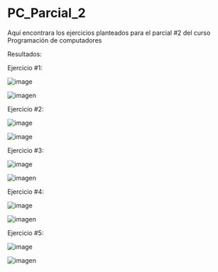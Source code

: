 # PC_Parcial_2
Aquí encontrara los ejercicios planteados para el parcial #2 del curso Programación de computadores

Resultados:

Ejercicio #1:

![image](https://github.com/user-attachments/assets/669b0046-13f1-41f2-a9ce-9bedd9e25436)

![imagen](https://github.com/user-attachments/assets/91b3d137-faf0-4931-bc6e-dbe25926d756)


Ejercicio #2:

![image](https://github.com/user-attachments/assets/86b620c9-47dd-489e-82e0-b2d30d9a35ba)

![image](https://github.com/user-attachments/assets/ddc165c5-fd7e-4b24-b517-3b98fa91e4e4)


Ejercicio #3:

![image](https://github.com/user-attachments/assets/1f260c61-ec77-468b-8dab-09dbb4444360)

![imagen](https://github.com/user-attachments/assets/82df3c1f-a522-400c-91dc-4427767f2bce)


Ejercicio #4:

![image](https://github.com/user-attachments/assets/2229aff8-b0dc-44d9-a69a-1f94dafd8515)

![imagen](https://github.com/user-attachments/assets/6c4478cf-98b4-4bed-b5b4-8624723184f3)


Ejercicio #5:

![image](https://github.com/user-attachments/assets/f9e20c95-fe71-450d-a386-f927262721cc)

![imagen](https://github.com/user-attachments/assets/30c47a1f-5d01-4841-bf85-2c15f278dcda)

